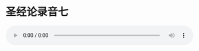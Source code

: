 # 圣经论录音七

<audio style="width: 100%;" preload="false" controls controlslist="nodownload"><source src="//cdn.simai.ml/audio/mp3/old/27368.mp3" type="audio/mpeg">Your browser does not support the audio element.</audio>


